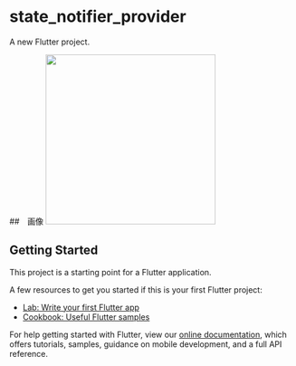 # state_notifier_provider

A new Flutter project.

##　画像
<img src="https://user-images.githubusercontent.com/92189386/159155333-d346882f-9832-4ce7-8521-3034e733636c.png" width="300">

## Getting Started

This project is a starting point for a Flutter application.

A few resources to get you started if this is your first Flutter project:

- [Lab: Write your first Flutter app](https://flutter.dev/docs/get-started/codelab)
- [Cookbook: Useful Flutter samples](https://flutter.dev/docs/cookbook)

For help getting started with Flutter, view our
[online documentation](https://flutter.dev/docs), which offers tutorials,
samples, guidance on mobile development, and a full API reference.
